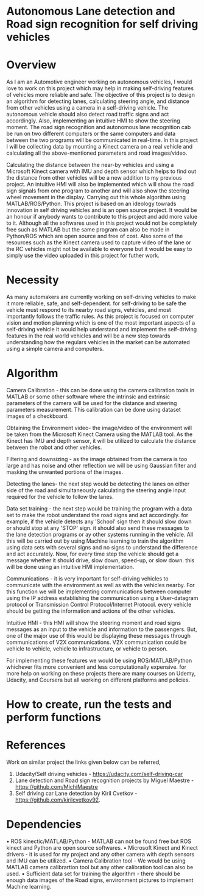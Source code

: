 # Autonomous Lane detection and Road sign recognition for self driving vehicles

# Overview

As I am an Automotive engineer working on autonomous vehicles, I would love to work on this project which may help in making self-driving features of vehicles more reliable and safe. The objective of this project is to design an algorithm for detecting lanes, calculating steering angle, and distance from other vehicles using a camera in a self-driving vehicle. The autonomous vehicle should also detect road traffic signs and act accordingly. Also, implementing an intuitive HMI to show the steering moment.
The road sign recognition and autonomous lane recognition cab be run on two different computers or the same computers and data between the two programs will be communicated in real-time. In this project I will be collecting data by mounting a Kinect camera on a real vehicle and calculating all the above-mentioned parameters and road images/video. 

Calculating the distance between the near-by vehicles and using a Microsoft Kinect camera with IMU and depth sensor which helps to find out the distance from other vehicles will be a new addition to my previous project.
An intuitive HMI will also be implemented which will show the road sign signals from one program to another and will also show the steering wheel movement in the display.
Carrying out this whole algorithm using MATLAB/ROS/Python.
This project is based on an ideology towrads innovation in self driving vehicles and is an open source project. It would be an honour if anybody wants to contribute to this project and add more value to it. Although all the softwares used in this project would not be completely free such as MATLAB but the same program can also be made in Python/ROS which are open source and free of cost. Also some of the resources such as the Kinect camera used to capture video of the lane or the RC vehicles might not be available to everyone but it would be easy to simply use the video uploaded in this project for futher work.

# Necessity

As many automakers are currently working on self-driving vehicles to make it more reliable, safe, and self-dependent. for self-driving to be safe the vehicle must respond to its nearby road signs, vehicles, and most importantly follows the traffic rules. As this project is focused on computer vision and motion planning which is one of the most important aspects of a self-driving vehicle it would help understand and implement the self-driving features in the real world vehicles and will be a new step towards understanding how the regulars vehicles in the market can be automated using a simple camera and computers. 

# Algorithm

Camera Calibration - this can be done using the camera calibration tools in MATLAB or some other software where the intrinsic and extrinsic parameters of the camera will be used for the distance and steering parameters measurement. This calibration can be done using dataset images of a checkboard.

Obtaining the Environment video- the image/video of the environment will be taken from the Microsoft Kinect Camera using the MATLAB tool. As the Kinect has IMU and depth sensor, it will be utilized to calculate the distance between the robot and other vehicles.

Filtering and downsizing - as the image obtained from the camera is too large and has noise and other reflection we will be using Gaussian filter and masking the unwanted portions of the images. 

Detecting the lanes- the next step would be detecting the lanes on either side of the road and simultaneously calculating the steering angle input required for the vehicle to follow the lanes. 

Data set training - the next step would be training the program with a data set to make the robot understand the road signs and act accordingly. for example, if the vehicle detects any 'School' sign then it should slow down or should stop at any 'STOP' sign. it should also send these messages to the lane detection programs or ay other systems running in the vehicle. All this will be carried out by using Machine learning to train the algorithm using data sets with several signs and no signs to understand the difference and act accurately. Now, for every time step the vehicle should get a message whether it should drive, slow down, speed-up, or slow down. this will be done using an intuitive HMI implementation.

Communications - it is very important for self-driving vehicles to communicate with the environment as well as with the vehicles nearby. For this function we will be implementing communications between computer using the IP address establishing the communication using a User-datagram protocol or Transmission Control Protocol/Internet Protocol. every vehicle should be getting the information and actions of the other vehicles.

Intuitive HMI - this HMI will show the steering moment and road signs messages as an input to the vehicle and information to the passengers. But, one of the major use of this would be displaying these messages through communications of V2X communications. V2X communication could be vehicle to vehicle, vehicle to infrastructure, or vehicle to person. 

For implementing these features we would be using ROS/MATLAB/Python whichever fits more convenient and less computationally expensive. for more help on working on these projects there are many courses on Udemy, Udacity, and Coursera but all working on different platforms and policies. 

# How to create, run the tests and perform functions

# References

Work on similar project the links given below can be referred,
1. Udacity/Self driving vehicles - https://udacity.com/self-driving-car
2. Lane detection and Road sign recognition projects by Miguel Maestre - https://github.com/MichiMaestre
3. Self driving car Lane detection by Kiril Cvetkov - https://github.com/kirilcvetkov92.

# Dependencies

•	ROS kinectic/MATLAB/Python - MATLAB can not be found free but ROS kinect and Python are open source softwares.
•	Microsoft Kinect and Kinect drivers - it is used for my project and any other camera with depth sensors and IMU can be utilized.
•	Camera Calibration tool - We would be using MATLAB camera calibrartion tool but any other calibration tool can also be used.
•	Sufficient data set for training the algorithm - there should be enough data images of the Road signs, environment pictures to implement Machine learning. 
